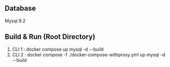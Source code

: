 ## Database
 Mysql 9.2

## Build & Run (Root Directory)
1. CLI 1 : docker compose up mysql -d --build
2. CLI 2 : docker compose -f ./docker-compose-withproxy.yml up mysql -d --build

